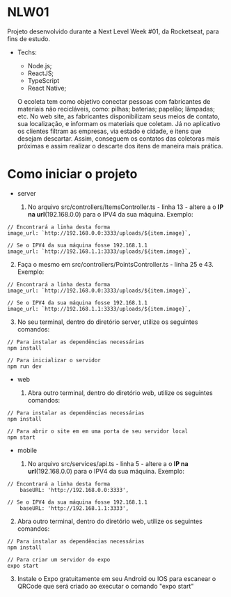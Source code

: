 # NLW01
  Projeto desenvolvido durante a Next Level Week #01, da Rocketseat, para fins de estudo.
  
  
* Techs:
  - Node.js;
  - ReactJS;
  - TypeScript
  - React Native;
  
  O ecoleta tem como objetivo conectar pessoas com fabricantes de materiais não recicláveis, como: pilhas; baterias; papelão; lâmpadas;
etc. 
  No web site, as fabricantes disponibilizam seus meios de contato, sua localização, e informam os materiais que coletam. Já no aplicativo
os clientes filtram as empresas, via estado e cidade, e itens que desejam descartar. Assim, conseguem os contatos das coletoras mais próximas e assim realizar o descarte dos itens de maneira mais prática.

# Como iniciar o projeto

* server

  1) No arquivo src/controllers/ItemsController.ts - linha 13 - altere a o **IP na url**(192.168.0.0) para o IPV4 da sua máquina.
Exemplo:

```
// Encontrará a linha desta forma
image_url: `http://192.168.0.0:3333/uploads/${item.image}`,

// Se o IPV4 da sua máquina fosse 192.168.1.1
image_url: `http://192.168.1.1:3333/uploads/${item.image}`,
```

  2) Faça o mesmo em src/controllers/PointsController.ts - linha 25 e 43.
Exemplo:
 
```
// Encontrará a linha desta forma
image_url: `http://192.168.0.0:3333/uploads/${item.image}`,

// Se o IPV4 da sua máquina fosse 192.168.1.1
image_url: `http://192.168.1.1:3333/uploads/${item.image}`,
```

  3) No seu terminal, dentro do diretório server, utilize os seguintes comandos:
 
```
// Para instalar as dependências necessárias
npm install
 
// Para inicializar o servidor
npm run dev
```
 
* web

  1) Abra outro terminal, dentro do diretório web, utilize os seguintes comandos:
 
```
// Para instalar as dependências necessárias
npm install

// Para abrir o site em em uma porta de seu servidor local
npm start
```

* mobile

  1) No arquivo src/services/api.ts - linha 5 - altere a o **IP na url**(192.168.0.0) para o IPV4 da sua máquina.
Exemplo:

```
// Encontrará a linha desta forma
    baseURL: 'http://192.168.0.0:3333',

// Se o IPV4 da sua máquina fosse 192.168.1.1
    baseURL: 'http://192.168.1.1:3333',
```

  2) Abra outro terminal, dentro do diretório web, utilize os seguintes comandos:
 
```
// Para instalar as dependências necessárias
npm install

// Para criar um servidor do expo
expo start
```
  3) Instale o Expo gratuitamente em seu Android ou IOS para escanear o QRCode que será criado ao executar o comando "expo start"
 
 
